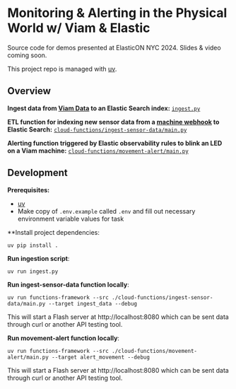 # Monitoring & Alerting in the Physical World w/ Viam & Elastic

Source code for demos presented at ElasticON NYC 2024. Slides & video coming soon.

This project repo is managed with [uv](https://docs.astral.sh/uv/).

## Overview

**Ingest data from [Viam Data]() to an Elastic Search index:** [`ingest.py`](./ingest.py)

**ETL function for indexing new sensor data from a [machine webhook]() to Elastic Search:** [`cloud-functions/ingest-sensor-data/main.py`](./cloud-functions/ingest-sensor-data/main.py)

**Alerting function triggered by Elastic observability rules to blink an LED on a Viam machine:** [`cloud-functions/movement-alert/main.py`](./cloud-functions/movement-alert/main.py)

## Development

**Prerequisites:**

- [uv](https://docs.astral.sh/uv/getting-started/installation/)
- Make copy of `.env.example` called `.env` and fill out necessary environment variable values for task

**Install project dependencies:

```console
uv pip install .
```

**Run ingestion script**:

```console
uv run ingest.py
```

**Run ingest-sensor-data function locally**:

```console
uv run functions-framework --src ./cloud-functions/ingest-sensor-data/main.py --target ingest_data --debug
```

This will start a Flash server at http://localhost:8080 which can be sent data through curl or another API testing tool.

**Run movement-alert function locally**:

```console
uv run functions-framework --src ./cloud-functions/movement-alert/main.py --target alert_movement --debug
```

This will start a Flash server at http://localhost:8080 which can be sent data through curl or another API testing tool.

